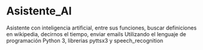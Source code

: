 # Asistente_AI
Asistente con inteligencia artificial, entre sus funciones, buscar definiciones en wikipedia, decirnos el tiempo, enviar emails
Utilizando el lenguaje de programación Python 3, librerias pyttsx3 y speech_recognition
